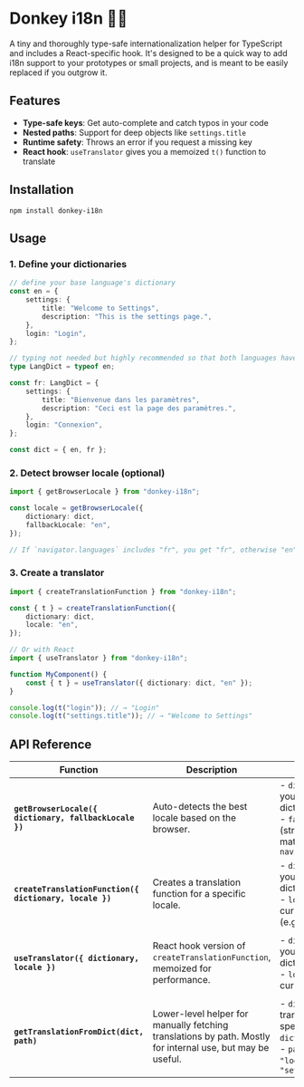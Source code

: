# Donkey i18n 🐴🌐

A tiny and thoroughly type-safe internationalization helper for TypeScript and includes a React-specific hook. It's designed to be a quick way to add i18n support to your prototypes or small projects, and is meant to be easily replaced if you outgrow it.

## Features

- **Type-safe keys**: Get auto-complete and catch typos in your code
- **Nested paths**: Support for deep objects like `settings.title`
- **Runtime safety**: Throws an error if you request a missing key
- **React hook**: `useTranslator` gives you a memoized `t()` function to translate

## Installation

`npm install donkey-i18n`

## Usage

### 1. Define your dictionaries

```ts
// define your base language's dictionary
const en = {
    settings: {
        title: "Welcome to Settings",
        description: "This is the settings page.",
    },
    login: "Login",
};

// typing not needed but highly recommended so that both languages have the same structure
type LangDict = typeof en;

const fr: LangDict = {
    settings: {
        title: "Bienvenue dans les paramètres",
        description: "Ceci est la page des paramètres.",
    },
    login: "Connexion",
};

const dict = { en, fr };
```

### 2. Detect browser locale (optional)

```ts
import { getBrowserLocale } from "donkey-i18n";

const locale = getBrowserLocale({
    dictionary: dict,
    fallbackLocale: "en",
});

// If `navigator.languages` includes "fr", you get "fr", otherwise "en".
```

### 3. Create a translator

```ts
import { createTranslationFunction } from "donkey-i18n";

const { t } = createTranslationFunction({
    dictionary: dict,
    locale: "en",
});

// Or with React
import { useTranslator } from "donkey-i18n";

function MyComponent() {
    const { t } = useTranslator({ dictionary: dict, "en" });
}

console.log(t("login")); // → "Login"
console.log(t("settings.title")); // → "Welcome to Settings"
```

## API Reference

| Function                                                | Description                                                                                                | Parameters                                                                                                                               | Returns                                                                                                             |
| ------------------------------------------------------- | ---------------------------------------------------------------------------------------------------------- | ---------------------------------------------------------------------------------------------------------------------------------------- | ------------------------------------------------------------------------------------------------------------------- |
| **`getBrowserLocale({ dictionary, fallbackLocale })`**  | Auto-detects the best locale based on the browser.                                                         | - `dictionary` (object): your whole locale dictionary<br>- `fallbackLocale` (string): used if no match in `navigator.languages`          | The best matching locale key, or the fallback.                                                                      |
| **`createTranslationFunction({ dictionary, locale })`** | Creates a translation function for a specific locale.                                                      | - `dictionary` (object): your full locale dictionary<br>- `locale` (string): the current language key (e.g., `"en"`, `"fr"`)             | `{ t }`, a type-safe wrapper around `getTranslationFromDict` for the given language. Example: `t("settings.title")` |
| **`useTranslator({ dictionary, locale })`**             | React hook version of `createTranslationFunction`, memoized for performance.                               | - `dictionary` (object): your full locale dictionary<br>- `locale` (string): the current language key                                    | `{ t }`, a type-safe wrapper around `getTranslationFromDict` for the given language. Example: `t("settings.title")` |
| **`getTranslationFromDict(dict, path)`**                | Lower-level helper for manually fetching translations by path. Mostly for internal use, but may be useful. | - `dict` (object): translations for a specific locale (e.g., `dict.en`)<br>- `path` (string): like `"login"` or `"settings.description"` | The translated string. Throws an error if the path doesn't exist                                                    |
